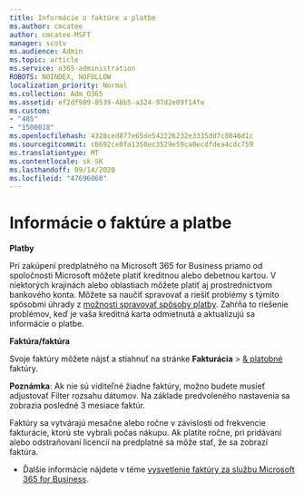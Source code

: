 ```yaml
---
title: Informácie o faktúre a platbe
ms.author: cmcatee
author: cmcatee-MSFT
manager: scotv
ms.audience: Admin
ms.topic: article
ms.service: o365-administration
ROBOTS: NOINDEX, NOFOLLOW
localization_priority: Normal
ms.collection: Adm_O365
ms.assetid: ef2df989-8539-48b5-a324-97d2e09f14fe
ms.custom:
- "485"
- "1500018"
ms.openlocfilehash: 4328ced877e65de542226232e3335dd7c8046d1c
ms.sourcegitcommit: c6692ce0fa1358ec3529e59ca0ecdfdea4cdc759
ms.translationtype: MT
ms.contentlocale: sk-SK
ms.lasthandoff: 09/14/2020
ms.locfileid: "47696060"
---
```

# <a name="invoice-and-payment-information"></a>Informácie o faktúre a platbe

**Platby**

Pri zakúpení predplatného na Microsoft 365 for Business priamo od spoločnosti Microsoft môžete platiť kreditnou alebo debetnou kartou.  V niektorých krajinách alebo oblastiach môžete platiť aj prostredníctvom bankového konta.  Môžete sa naučiť spravovať a riešiť problémy s týmito spôsobmi úhrady z [možnosti spravovať spôsoby platby](https://docs.microsoft.com/microsoft-365/commerce/billing-and-payments/manage-payment-methods). Zahŕňa to riešenie problémov, keď je vaša kreditná karta odmietnutá a aktualizujú sa informácie o platbe.

**Faktúra/faktúra**

Svoje faktúry môžete nájsť a stiahnuť na stránke **Fakturácia**  >  [& platobné](https://go.microsoft.com/fwlink/p/?linkid=848039) faktúry.  

**Poznámka**: Ak nie sú viditeľné žiadne faktúry, možno budete musieť adjustovať Filter rozsahu dátumov.  Na základe predvoleného nastavenia sa zobrazia posledné 3 mesiace faktúr.

Faktúry sa vytvárajú mesačne alebo ročne v závislosti od frekvencie fakturácie, ktorú ste vybrali počas nákupu.  Ak platíte ročne, pri pridávaní alebo odstraňovaní licencií na predplatné sa môže stať, že sa zobrazí faktúra.

- Ďalšie informácie nájdete v téme [vysvetlenie faktúry za službu Microsoft 365 for Business](https://docs.microsoft.com/microsoft-365/commerce/billing-and-payments/understand-your-invoice2).